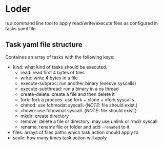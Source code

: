 # Loder
is a command line tool to apply read/write/execute files as configured in tasks yaml file.

## Task yaml file structure

Containes an array of tasks with the following keys:

- kind: what kind of tasks should be executed.
  - read: read first 4 bytes of files
  - write: write 4 bytes in a file
  - execute-subproc: run another binary (execve syscalls)
  - execute-subthread: run a binary in a os thread
  - create-delete: create a file and then delete it
  - fork: fork a procces. use fork + clone + vfork syscalls
  - chmod: use fchmodat syscall. (*NOTE*: file should exist.)
  - chown: use fchownat syscall. (*NOTE*: file should exist.)
  - mkdir: create directory
  - remove: delete a file or directory. may use unlink or rmdir syscall
  - rename: rename file or folder and add `-renamed` to it
- files: arrays of files paths which task action should apply to
- scale: how many times task action will apply